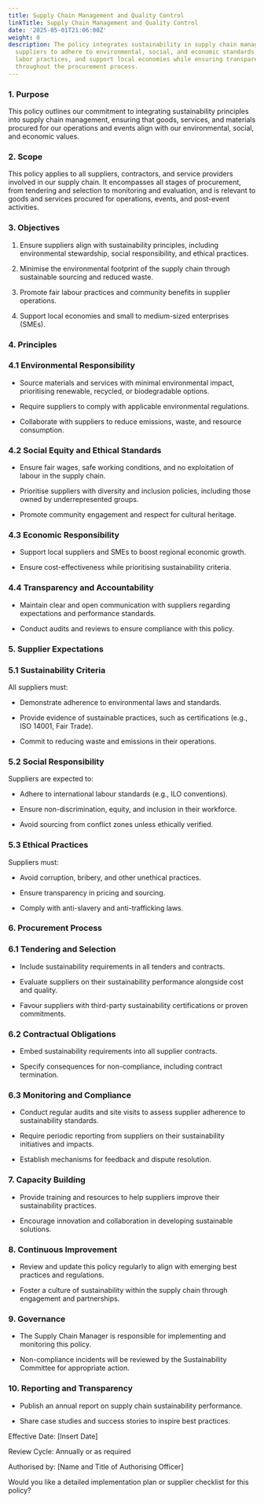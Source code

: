 ```yaml
---
title: Supply Chain Management and Quality Control
linkTitle: Supply Chain Management and Quality Control
date: '2025-05-01T21:06:00Z'
weight: 0
description: The policy integrates sustainability in supply chain management, requiring
  suppliers to adhere to environmental, social, and economic standards, promote fair
  labor practices, and support local economies while ensuring transparency and accountability
  throughout the procurement process.
---
```



### 1. Purpose

This policy outlines our commitment to integrating sustainability principles into supply chain management, ensuring that goods, services, and materials procured for our operations and events align with our environmental, social, and economic values.

<!-- Unsupported block type: divider -->

### 2. Scope

This policy applies to all suppliers, contractors, and service providers involved in our supply chain. It encompasses all stages of procurement, from tendering and selection to monitoring and evaluation, and is relevant to goods and services procured for operations, events, and post-event activities.

<!-- Unsupported block type: divider -->

### 3. Objectives

1. Ensure suppliers align with sustainability principles, including environmental stewardship, social responsibility, and ethical practices.

1. Minimise the environmental footprint of the supply chain through sustainable sourcing and reduced waste.

1. Promote fair labour practices and community benefits in supplier operations.

1. Support local economies and small to medium-sized enterprises (SMEs).

<!-- Unsupported block type: divider -->

### 4. Principles

### 4.1 Environmental Responsibility

- Source materials and services with minimal environmental impact, prioritising renewable, recycled, or biodegradable options.

- Require suppliers to comply with applicable environmental regulations.

- Collaborate with suppliers to reduce emissions, waste, and resource consumption.

### 4.2 Social Equity and Ethical Standards

- Ensure fair wages, safe working conditions, and no exploitation of labour in the supply chain.

- Prioritise suppliers with diversity and inclusion policies, including those owned by underrepresented groups.

- Promote community engagement and respect for cultural heritage.

### 4.3 Economic Responsibility

- Support local suppliers and SMEs to boost regional economic growth.

- Ensure cost-effectiveness while prioritising sustainability criteria.

### 4.4 Transparency and Accountability

- Maintain clear and open communication with suppliers regarding expectations and performance standards.

- Conduct audits and reviews to ensure compliance with this policy.

<!-- Unsupported block type: divider -->

### 5. Supplier Expectations

### 5.1 Sustainability Criteria

All suppliers must:

- Demonstrate adherence to environmental laws and standards.

- Provide evidence of sustainable practices, such as certifications (e.g., ISO 14001, Fair Trade).

- Commit to reducing waste and emissions in their operations.

### 5.2 Social Responsibility

Suppliers are expected to:

- Adhere to international labour standards (e.g., ILO conventions).

- Ensure non-discrimination, equity, and inclusion in their workforce.

- Avoid sourcing from conflict zones unless ethically verified.

### 5.3 Ethical Practices

Suppliers must:

- Avoid corruption, bribery, and other unethical practices.

- Ensure transparency in pricing and sourcing.

- Comply with anti-slavery and anti-trafficking laws.

<!-- Unsupported block type: divider -->

### 6. Procurement Process

### 6.1 Tendering and Selection

- Include sustainability requirements in all tenders and contracts.

- Evaluate suppliers on their sustainability performance alongside cost and quality.

- Favour suppliers with third-party sustainability certifications or proven commitments.

### 6.2 Contractual Obligations

- Embed sustainability requirements into all supplier contracts.

- Specify consequences for non-compliance, including contract termination.

### 6.3 Monitoring and Compliance

- Conduct regular audits and site visits to assess supplier adherence to sustainability standards.

- Require periodic reporting from suppliers on their sustainability initiatives and impacts.

- Establish mechanisms for feedback and dispute resolution.

<!-- Unsupported block type: divider -->

### 7. Capacity Building

- Provide training and resources to help suppliers improve their sustainability practices.

- Encourage innovation and collaboration in developing sustainable solutions.

<!-- Unsupported block type: divider -->

### 8. Continuous Improvement

- Review and update this policy regularly to align with emerging best practices and regulations.

- Foster a culture of sustainability within the supply chain through engagement and partnerships.

<!-- Unsupported block type: divider -->

### 9. Governance

- The Supply Chain Manager is responsible for implementing and monitoring this policy.

- Non-compliance incidents will be reviewed by the Sustainability Committee for appropriate action.

<!-- Unsupported block type: divider -->

### 10. Reporting and Transparency

- Publish an annual report on supply chain sustainability performance.

- Share case studies and success stories to inspire best practices.

<!-- Unsupported block type: divider -->

Effective Date: [Insert Date]

Review Cycle: Annually or as required

Authorised by: [Name and Title of Authorising Officer]

Would you like a detailed implementation plan or supplier checklist for this policy?